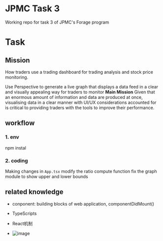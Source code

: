 # JPMC Task 3
Working repo for task 3 of JPMC's Forage program

# Task
## Mission
How traders use a trading dashboard for trading analysis and stock price monitoring.

Use Perspective to generate a live graph that displays a data feed in a clear and visually appealing way for traders to monitor
**Main Mission**
Given that an enormous amount of information and data are produced at once, visualising data in a clear manner with UI/UX considerations accounted for is critical to providing traders with the tools to improve their performance.
## workflow
### 1. env
 npm instal
### 2. coding
Making changes in `App.tsx`
modify the ratio compute function
fix the graph module to show upper and lower bounds



## related knowledge
- conponent: building blocks of web application, componentDidMount()
- TypeScripts
- React机制

- ![image](https://github.com/ChangYaQi/forage-jpmc-swe-task-3/assets/52132819/b554e0ae-f176-48e1-916a-1a2ecb91f543)



